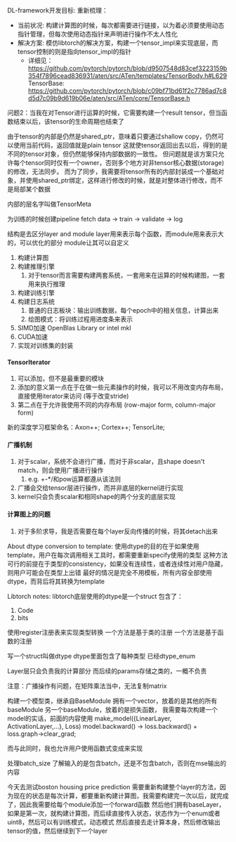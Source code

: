 DL-framework开发目标:
重新梳理：
- 当前状况: 构建计算图的时候，每次都需要进行链接，以为着必须要使用动态指针管理，但每次使用动态指针来声明进行操作不太人性化
- 解决方案: 模仿libtorch的解决方案，构建一个tensor_impl来实现底层，而tensor控制的则是指向tensor_impl的指针
  - 详细见：https://github.com/pytorch/pytorch/blob/d9507548d83cef3223159b354f7896cead836931/aten/src/ATen/templates/TensorBody.h#L629
TensorBase: https://github.com/pytorch/pytorch/blob/c09bf71bd61f2c7786ad7c8d5d7c09b9d619b06e/aten/src/ATen/core/TensorBase.h


问题2：当我在对Tensor进行运算的时候，它需要构建一个result tensor，但当函数结束以后，该tensor的生命周期也结束了

由于tensor的内部是仍然是shared_ptr，意味着只要通过shallow copy，仍然可以使用当前代码，返回值就是plain tensor
这就使tensor返回出去以后，得到的是不同的tensor对象，但仍然能够保持内部数据的一致性。
但问题就是该方案只允许每个tensor同时仅有一个owner，否则多个地方对非tensor核心数据(storage)的修改，无法同步。
而为了同步，我需要将tensor所有的内部封装成一个基础对象，并使用shared_ptr绑定，这样进行修改的时候，就是对整体进行修改，而不是局部某个数据

内部的层名字叫做TensorMeta

为训练的时候创建pipeline
fetch data -> train -> validate -> log

结构是去区分layer and module
layer用来表示每个函数，而module用来表示大的，可以优化的部分
module让其可以自定义

1. 构建计算图
2. 构建推理引擎
   1. 对于tensor而言需要构建两套系统，一套用来在运算的时候构建图，一套用来执行推理
3. 构建训练引擎
4. 构建日志系统
   1. 普通的日志板块：输出训练数据，每个epoch中的相关信息，计算出来
   2. 绘图模式：将训练过程用进度条来表示
5. SIMD加速
   OpenBlas Library or intel mkl
6. CUDA加速
7. 实现对训练集的封装

#### TensorIterator
1. 可以添加，但不是最重要的模块
2. 添加的意义第一点在于在做一些元素操作的时候，我可以不用改变内存布局，直接使用iterator来访问 (等于改变stride)
3. 第二点在于允许我使用不同的内存布局 (row-major form, column-major form)

新的深度学习框架命名：Axon++; Cortex++; TensorLite; 


#### 广播机制
1. 对于scalar，系统不会进行广播，而对于非scalar，且shape doesn't match，则会使用广播进行操作
   1. e.g. +-*/和pow运算都遵从该法则
2. 广播会交给tensor层进行操作，而并非底层的kernel进行实现
3. kernel只会负责scalar和相同shape的两个分支的底层实现

#### 计算图上的问题
1. 对于多阶求导，我是否需要在每个layer反向传播的时候，将其detach出来


About dtype conversion to template:
使用dtype的目的在于如果使用template，用户在每次调用相关工具时，都需要重新specify使用的类型
这种方法可行的前提在于类型的consistency，如果没有连续性，或者连续性对用户隐藏，则用户可能会在类型上出错
最好的情况是完全不用模板，所有内容全部使用dtype，而背后将其转换为template

Libtorch notes:
libtorch底层使用的dtype是一个struct
包含了：
1. Code
2. bits

使用register注册表来实现类型转换
一个方法是基于类的注册
一个方法是基于函数的注册

写一个struct叫做dtype
dtype里面包含了每种类型
已经dtype_enum

Layer层只会负责我的计算部分
而后续的params存储之类的，一概不负责

注意：广播操作有问题，在矩阵乘法当中，无法复制matrix

构建一个模型类，继承自BaseModule
拥有一个vector，放着的是其他的所有baseModule
另一个baseModule，放着的是损失函数，
我需要每次构建一个model的实话，前面的内容使用
make_model({LinearLayer, ActivationLayer,...}, Loss)
model.backward() -> loss.backward() + loss.graph->clear_grad;

而与此同时，我也允许用户使用函数式变成来实现

处理batch_size
了解输入的是包含batch，还是不包含batch，否则在mse输出的内容


今天去测试boston housing price prediction
需要重新构建整个layer的方法，因为现在的状态是每次计算，都要重新构建计算图，我需要构建完一次以后，就完成了，因此我需要给每个module添加一个forward函数
然后他们拥有baseLayer，如果是第一次，就构建计算图，而后续直接传入状态，状态作为一个enum或者uint8，然后可以有训练模式，动态模式
然后直接去走计算本身，然后修改输出tensor的值，然后继续到下一个layer


